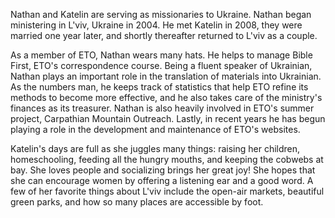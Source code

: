 Nathan and Katelin are serving as missionaries to Ukraine.  Nathan began ministering in L'viv, Ukraine in 2004.  He met Katelin in 2008, they were married one year later, and shortly thereafter returned to L'viv as a couple.

As a member of ETO, Nathan wears many hats. He helps to manage Bible First, ETO's correspondence course. Being a fluent speaker of Ukrainian, Nathan plays an important role in the translation of materials into Ukrainian. As the numbers man, he keeps track of statistics that help ETO refine its methods to become more effective, and he also takes care of the ministry's finances as its treasurer. Nathan is also heavily involved in ETO's summer project, Carpathian Mountain Outreach. Lastly, in recent years he has begun playing a role in the development and maintenance of ETO's websites.

Katelin's days are full as she juggles many things: raising her children, homeschooling, feeding all the hungry mouths, and keeping the cobwebs at bay. She loves people and socializing brings her great joy! She hopes that she can encourage women by offering a listening ear and a good word. A few of her favorite things about L'viv include the open-air markets, beautiful green parks, and how so many places are accessible by foot.

